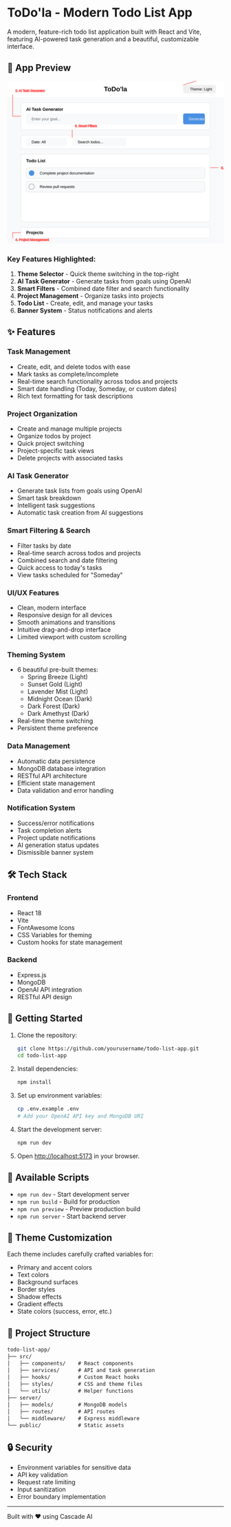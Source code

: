 # ToDo'la - Modern Todo List App

A modern, feature-rich todo list application built with React and Vite, featuring AI-powered task generation and a beautiful, customizable interface.

## 📱 App Preview

![ToDo'la App Screenshot](public/images/app-preview.svg)

### Key Features Highlighted:

1. **Theme Selector** - Quick theme switching in the top-right
2. **AI Task Generator** - Generate tasks from goals using OpenAI
3. **Smart Filters** - Combined date filter and search functionality
4. **Project Management** - Organize tasks into projects
5. **Todo List** - Create, edit, and manage your tasks
6. **Banner System** - Status notifications and alerts

## ✨ Features

### Task Management
- Create, edit, and delete todos with ease
- Mark tasks as complete/incomplete
- Real-time search functionality across todos and projects
- Smart date handling (Today, Someday, or custom dates)
- Rich text formatting for task descriptions

### Project Organization
- Create and manage multiple projects
- Organize todos by project
- Quick project switching
- Project-specific task views
- Delete projects with associated tasks

### AI Task Generator
- Generate task lists from goals using OpenAI
- Smart task breakdown
- Intelligent task suggestions
- Automatic task creation from AI suggestions

### Smart Filtering & Search
- Filter tasks by date
- Real-time search across todos and projects
- Combined search and date filtering
- Quick access to today's tasks
- View tasks scheduled for "Someday"

### UI/UX Features
- Clean, modern interface
- Responsive design for all devices
- Smooth animations and transitions
- Intuitive drag-and-drop interface
- Limited viewport with custom scrolling

### Theming System
- 6 beautiful pre-built themes:
  - Spring Breeze (Light)
  - Sunset Gold (Light)
  - Lavender Mist (Light)
  - Midnight Ocean (Dark)
  - Dark Forest (Dark)
  - Dark Amethyst (Dark)
- Real-time theme switching
- Persistent theme preference

### Data Management
- Automatic data persistence
- MongoDB database integration
- RESTful API architecture
- Efficient state management
- Data validation and error handling

### Notification System
- Success/error notifications
- Task completion alerts
- Project update notifications
- AI generation status updates
- Dismissible banner system

## 🛠 Tech Stack

### Frontend
- React 18
- Vite
- FontAwesome Icons
- CSS Variables for theming
- Custom hooks for state management

### Backend
- Express.js
- MongoDB
- OpenAI API integration
- RESTful API design

## 🚀 Getting Started

1. Clone the repository:
   ```bash
   git clone https://github.com/yourusername/todo-list-app.git
   cd todo-list-app
   ```

2. Install dependencies:
   ```bash
   npm install
   ```

3. Set up environment variables:
   ```bash
   cp .env.example .env
   # Add your OpenAI API key and MongoDB URI
   ```

4. Start the development server:
   ```bash
   npm run dev
   ```

5. Open [http://localhost:5173](http://localhost:5173) in your browser.

## 📜 Available Scripts

- `npm run dev` - Start development server
- `npm run build` - Build for production
- `npm run preview` - Preview production build
- `npm run server` - Start backend server

## 🎨 Theme Customization

Each theme includes carefully crafted variables for:
- Primary and accent colors
- Text colors
- Background surfaces
- Border styles
- Shadow effects
- Gradient effects
- State colors (success, error, etc.)

## 📁 Project Structure

```
todo-list-app/
├── src/
│   ├── components/    # React components
│   ├── services/      # API and task generation
│   ├── hooks/         # Custom React hooks
│   ├── styles/        # CSS and theme files
│   └── utils/         # Helper functions
├── server/
│   ├── models/        # MongoDB models
│   ├── routes/        # API routes
│   └── middleware/    # Express middleware
└── public/            # Static assets
```

## 🔒 Security

- Environment variables for sensitive data
- API key validation
- Request rate limiting
- Input sanitization
- Error boundary implementation

---

Built with ❤️ using Cascade AI
